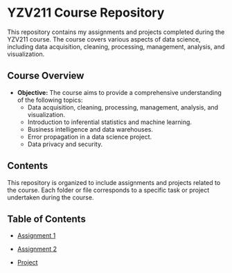 # YZV211 Course Repository

This repository contains my assignments and projects completed during the YZV211 course. The course covers various aspects of data science, including data acquisition, cleaning, processing, management, analysis, and visualization.

## Course Overview

- **Objective:** The course aims to provide a comprehensive understanding of the following topics:
  - Data acquisition, cleaning, processing, management, analysis, and visualization.
  - Introduction to inferential statistics and machine learning.
  - Business intelligence and data warehouses.
  - Error propagation in a data science project.
  - Data privacy and security.

## Contents

This repository is organized to include assignments and projects related to the course. Each folder or file corresponds to a specific task or project undertaken during the course.

## Table of Contents

- [Assignment 1](./assignment1/HW1)
 
- [Assignment 2](./assignment2/HW2)

- [Project](./project)

